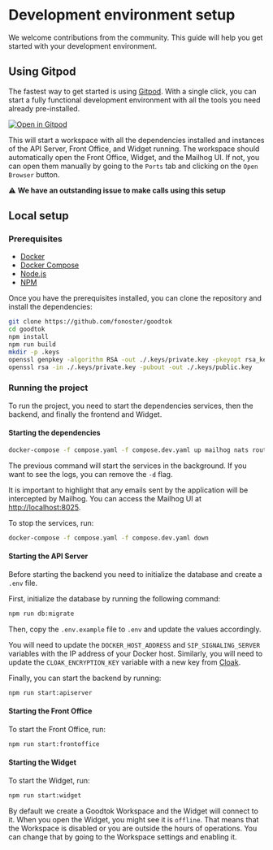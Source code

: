 # Development environment setup

We welcome contributions from the community. This guide will help you get started with your development environment.

## Using Gitpod

The fastest way to get started is using [Gitpod](https://gitpod.io/). With a single click, you can start a fully functional development environment with all the tools you need already pre-installed. 

[![Open in Gitpod](https://gitpod.io/button/open-in-gitpod.svg)](https://gitpod.io/#https://github.com/fonoster/goodtok)

This will start a workspace with all the dependencies installed and instances of the API Server, Front Office, and Widget running. The workspace should automatically open the Front Office, Widget, and the Mailhog UI. If not, you can open them manually by going to the `Ports` tab and clicking on the `Open Browser` button.

⚠️ **We have an outstanding issue to make calls using this setup**

## Local setup

### Prerequisites

- [Docker](https://docs.docker.com/get-docker/)
- [Docker Compose](https://docs.docker.com/compose/install/)
- [Node.js](https://nodejs.org/en/download/)
- [NPM](https://www.npmjs.com/get-npm)

Once you have the prerequisites installed, you can clone the repository and install the dependencies:

```bash
git clone https://github.com/fonoster/goodtok
cd goodtok
npm install
npm run build
mkdir -p .keys
openssl genpkey -algorithm RSA -out ./.keys/private.key -pkeyopt rsa_keygen_bits:4096
openssl rsa -in ./.keys/private.key -pubout -out ./.keys/public.key
```

### Running the project

To run the project, you need to start the dependencies services, then the backend, and finally the frontend and Widget.

#### Starting the dependencies

```bash
docker-compose -f compose.yaml -f compose.dev.yaml up mailhog nats routr postgres adminer -d
```

The previous command will start the services in the background. If you want to see the logs, you can remove the `-d` flag. 

It is important to highlight that any emails sent by the application will be intercepted by Mailhog. You can access the Mailhog UI at [http://localhost:8025](http://localhost:8025).

To stop the services, run:

```bash
docker-compose -f compose.yaml -f compose.dev.yaml down
```

#### Starting the API Server

Before starting the backend you need to initialize the database and create a `.env` file. 

First, initialize the database by running the following command:

```bash
npm run db:migrate
```

Then, copy the `.env.example` file to `.env` and update the values accordingly. 

You will need to update the `DOCKER_HOST_ADDRESS` and `SIP_SIGNALING_SERVER` variables with the IP address of your Docker host. Similarly, you will need to update the `CLOAK_ENCRYPTION_KEY` variable with a new key from [Cloak](https://cloak.47ng.com/).

Finally, you can start the backend by running:

```bash
npm run start:apiserver
```

#### Starting the Front Office

To start the Front Office, run:

```bash
npm run start:frontoffice
```

#### Starting the Widget

To start the Widget, run:

```bash
npm run start:widget
```

By default we create a Goodtok Workspace and the Widget will connect to it. When you open the Widget, you might see it is `offline`. That means that the Workspace is disabled or you are outside the hours of operations. You can change that by going to the Workspace settings and enabling it.